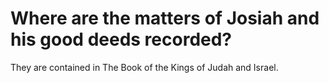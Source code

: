 # Where are the matters of Josiah and his good deeds recorded?

They are contained in The Book of the Kings of Judah and Israel. 